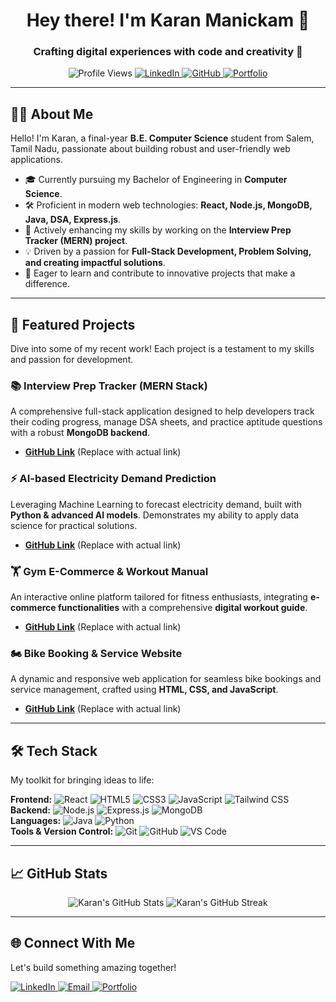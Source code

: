 <h1 align="center">Hey there! I'm Karan Manickam 👋</h1>
<h3 align="center">Crafting digital experiences with code and creativity 🚀</h3>

<p align="center">
  <img src="https://komarev.com/ghpvc/?username=KaranUnique&label=Profile%20views&color=0e75b6&style=flat" alt="Profile Views" />
  <a href="https://linkedin.com/in/Karan-Manickam" target="_blank">
    <img src="https://img.shields.io/badge/LinkedIn-Connect-blue?style=flat&logo=linkedin" alt="LinkedIn" />
  </a>
  <a href="https://github.com/KaranUnique" target="_blank">
    <img src="https://img.shields.io/badge/GitHub-Follow-black?style=flat&logo=github" alt="GitHub" />
  </a>
  <a href="https://karanunix.me/" target="_blank">
    <img src="https://img.shields.io/badge/Portfolio-Visit-success?style=flat&logo=dribbble" alt="Portfolio" />
  </a>
</p>

---

## 👨‍💻 About Me

<p align="left">
  Hello! I'm Karan, a final-year <b>B.E. Computer Science</b> student from Salem, Tamil Nadu, passionate about building robust and user-friendly web applications.
</p>

- 🎓 Currently pursuing my Bachelor of Engineering in **Computer Science**.
- 🛠 Proficient in modern web technologies: **React, Node.js, MongoDB, Java, DSA, Express.js**.
- 🌱 Actively enhancing my skills by working on the **Interview Prep Tracker (MERN) project**.
- 💡 Driven by a passion for **Full-Stack Development, Problem Solving, and creating impactful solutions**.
- 🚀 Eager to learn and contribute to innovative projects that make a difference.

---

## 🚀 Featured Projects

Dive into some of my recent work! Each project is a testament to my skills and passion for development.

### 📚 **Interview Prep Tracker (MERN Stack)**
A comprehensive full-stack application designed to help developers track their coding progress, manage DSA sheets, and practice aptitude questions with a robust **MongoDB backend**.
- **[GitHub Link](https://github.com/KaranUnique/Interview-Prep-Tracker)** (Replace with actual link)

### ⚡ **AI-based Electricity Demand Prediction**
Leveraging Machine Learning to forecast electricity demand, built with **Python & advanced AI models**. Demonstrates my ability to apply data science for practical solutions.
- **[GitHub Link](https://github.com/KaranUnique/AI-based-Electricity-Demand-Prediction)** (Replace with actual link)

### 🏋️ **Gym E-Commerce & Workout Manual**
An interactive online platform tailored for fitness enthusiasts, integrating **e-commerce functionalities** with a comprehensive **digital workout guide**.
- **[GitHub Link](https://github.com/KaranUnique/Gym-E-Commerce-Workout-Manual)** (Replace with actual link)

### 🏍️ **Bike Booking & Service Website**
A dynamic and responsive web application for seamless bike bookings and service management, crafted using **HTML, CSS, and JavaScript**.
- **[GitHub Link](https://github.com/KaranUnique/Bike-Booking-Service-Website)** (Replace with actual link)

---

## 🛠 Tech Stack

My toolkit for bringing ideas to life:

**Frontend:** <img src="https://img.shields.io/badge/React-20232A?style=for-the-badge&logo=react&logoColor=61DAFB" alt="React" /> <img src="https://img.shields.io/badge/HTML5-E34F26?style=for-the-badge&logo=html5&logoColor=white" alt="HTML5" /> <img src="https://img.shields.io/badge/CSS3-1572B6?style=for-the-badge&logo=css3&logoColor=white" alt="CSS3" /> <img src="https://img.shields.io/badge/JavaScript-F7DF1E?style=for-the-badge&logo=javascript&logoColor=black" alt="JavaScript" /> <img src="https://img.shields.io/badge/Tailwind_CSS-38B2AC?style=for-the-badge&logo=tailwind-css&logoColor=white" alt="Tailwind CSS" />
<br>
**Backend:** <img src="https://img.shields.io/badge/Node.js-339933?style=for-the-badge&logo=node.js&logoColor=white" alt="Node.js" /> <img src="https://img.shields.io/badge/Express.js-000000?style=for-the-badge&logo=express&logoColor=white" alt="Express.js" /> <img src="https://img.shields.io/badge/MongoDB-47A248?style=for-the-badge&logo=mongodb&logoColor=white" alt="MongoDB" />
<br>
**Languages:** <img src="https://img.shields.io/badge/Java-007396?style=for-the-badge&logo=java&logoColor=white" alt="Java" /> <img src="https://img.shields.io/badge/Python-3776AB?style=for-the-badge&logo=python&logoColor=white" alt="Python" />
<br>
**Tools & Version Control:** <img src="https://img.shields.io/badge/Git-F05032?style=for-the-badge&logo=git&logoColor=white" alt="Git" /> <img src="https://img.shields.io/badge/GitHub-100000?style=for-the-badge&logo=github&logoColor=white" alt="GitHub" /> <img src="https://img.shields.io/badge/VS_Code-007ACC?style=for-the-badge&logo=visual-studio-code&logoColor=white" alt="VS Code" />

---

## 📈 GitHub Stats

<p align="center">
  <img src="https://github-readme-stats.vercel.app/api?username=KaranUnique&show_icons=true&theme=radical&hide_border=true" alt="Karan's GitHub Stats" />
  <img src="https://github-readme-streak-stats.herokuapp.com/?user=KaranUnique&theme=radical&hide_border=true" alt="Karan's GitHub Streak" />
</p>

---

## 🌐 Connect With Me

Let's build something amazing together!

<p align="left">
  <a href="https://linkedin.com/in/Karan-Manickam" target="_blank">
    <img src="https://img.shields.io/badge/LinkedIn-Connect-blue?style=for-the-badge&logo=linkedin" alt="LinkedIn" />
  </a>
  <a href="mailto:karanunique36@gmail.com" target="_blank">
    <img src="https://img.shields.io/badge/Email-Contact%20Me-red?style=for-the-badge&logo=gmail" alt="Email" />
  </a>
  <a href="https://karanunix.me/" target="_blank">
    <img src="https://img.shields.io/badge/Portfolio-Visit%20My%20Work-success?style=for-the-badge&logo=dribbble" alt="Portfolio" />
  </a>
</p>
